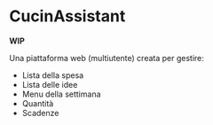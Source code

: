 # CucinAssistant

**WIP**

Una piattaforma web (multiutente) creata per gestire:

- Lista della spesa
- Lista delle idee
- Menu della settimana
- Quantità
- Scadenze
